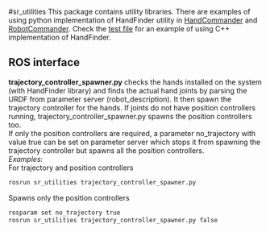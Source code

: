 #sr_utilities
This package contains utility libraries.
There are examples of using python implementation of HandFinder utility in [HandCommander](../sr_robot_commander/doc/tutorial/HandCommander.md) and [RobotCommander](../sr_robot_commander/doc/tutorial/RobotCommander.md).
Check the [test file](test/test_hand_finder.cpp) for an example of using C++ implementation of HandFinder.

## ROS interface
**trajectory_controller_spawner.py** checks the hands installed on the system (with HandFinder library) and finds the actual hand joints by parsing the URDF from parameter server (robot_description). It then spawn the trajectory controller for the hands. If joints do not have position controllers running, trajectory_controller_spawner.py spawns the position controllers too.  
If only the position controllers are required, a parameter no_trajectory with value true can be set on parameter server which stops it from spawning the trajectory controller but spawns all the position controllers.  
*Examples:*  
For trajectory and position controllers  
```bash
rosrun sr_utilities trajectory_controller_spawner.py
``` 
Spawns only the position controllers  
```bash
rosparam set no_trajectory true
rosrun sr_utilities trajectory_controller_spawner.py false
```